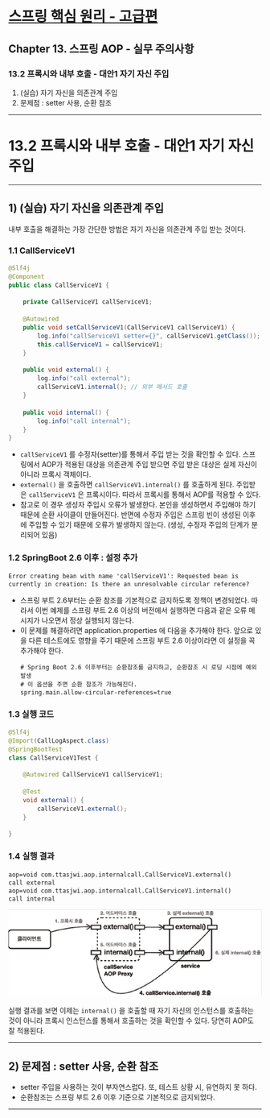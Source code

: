 # <a href = "../README.md" target="_blank">스프링 핵심 원리 - 고급편</a>
## Chapter 13. 스프링 AOP - 실무 주의사항
### 13.2 프록시와 내부 호출 - 대안1 자기 자신 주입
1) (실습) 자기 자신을 의존관계 주입
2) 문제점 : setter 사용, 순환 참조

---

# 13.2 프록시와 내부 호출 - 대안1 자기 자신 주입

---

## 1) (실습) 자기 자신을 의존관계 주입
내부 호출을 해결하는 가장 간단한 방법은 자기 자신을 의존관계 주입 받는 것이다.

### 1.1 CallServiceV1
```java
@Slf4j
@Component
public class CallServiceV1 {

    private CallServiceV1 callServiceV1;

    @Autowired
    public void setCallServiceV1(CallServiceV1 callServiceV1) {
        log.info("callServiceV1 setter={}", callServiceV1.getClass()); // 생성자를 통한 초기화 이후 setter로 프록시 주입
        this.callServiceV1 = callServiceV1;
    }

    public void external() {
        log.info("call external");
        callServiceV1.internal(); // 외부 메서드 호출
    }

    public void internal() {
        log.info("call internal");
    }
}
```
- `callServiceV1` 를 수정자(setter)를 통해서 주입 받는 것을 확인할 수 있다. 스프링에서 AOP가 적용된 대상을
의존관계 주입 받으면 주입 받은 대상은 실제 자신이 아니라 프록시 객체이다.
- `external()` 을 호출하면 `callServiceV1.internal()` 를 호출하게 된다. 주입받은 `callServiceV1` 은
프록시이다. 따라서 프록시를 통해서 AOP를 적용할 수 있다.
- 참고로 이 경우 생성자 주입시 오류가 발생한다. 본인을 생성하면서 주입해야 하기 때문에 순환 사이클이
만들어진다. 반면에 수정자 주입은 스프링 빈이 생성된 이후에 주입할 수 있기 때문에 오류가 발생하지 않는다. (생성, 수정자 주입의 단계가 분리되어 있음)

### 1.2 SpringBoot 2.6 이후 : 설정 추가
```shell
Error creating bean with name 'callServiceV1': Requested bean is currently in creation: Is there an unresolvable circular reference?
```
- 스프링 부트 2.6부터는 순환 참조를 기본적으로 금지하도록 정책이 변경되었다. 따라서 이번 예제를 스프링
부트 2.6 이상의 버전에서 실행하면 다음과 같은 오류 메시지가 나오면서 정상 실행되지 않는다.
- 이 문제를 해결하려면 application.properties 에 다음을 추가해야 한다. 앞으로 있을 다른 테스트에도 영향을 주기 때문에 스프링 부트 2.6 이상이라면 이 설정을 꼭 추가해야 한다.
  ```properties
  # Spring Boot 2.6 이후부터는 순환참조를 금지하고, 순환참조 시 로딩 시점에 예외 발생
  # 이 옵션을 주면 순환 참조가 가능해진다.
  spring.main.allow-circular-references=true
  ```

### 1.3 실행 코드
```java
@Slf4j
@Import(CallLogAspect.class)
@SpringBootTest
class CallServiceV1Test {

    @Autowired CallServiceV1 callServiceV1;

    @Test
    void external() {
        callServiceV1.external();
    }

}
```

### 1.4 실행 결과
```shell
aop=void com.ttasjwi.aop.internalcall.CallServiceV1.external()
call external
aop=void com.ttasjwi.aop.internalcall.CallServiceV1.internal()
call internal
```
![proxy_self_dependency](img/proxy_self_dependency.png)

실행 결과를 보면 이제는 `internal()` 을 호출할 때 자기 자신의 인스턴스를 호출하는 것이 아니라 프록시
인스턴스를 통해서 호출하는 것을 확인할 수 있다. 당연히 AOP도 잘 적용된다.

---

## 2) 문제점 : setter 사용, 순환 참조
- setter 주입을 사용하는 것이 부자연스럽다. 또, 테스트 상황 시, 유연하지 못 하다.
- 순환참조는 스프링 부트 2.6 이후 기준으로 기본적으로 금지되었다.

---
